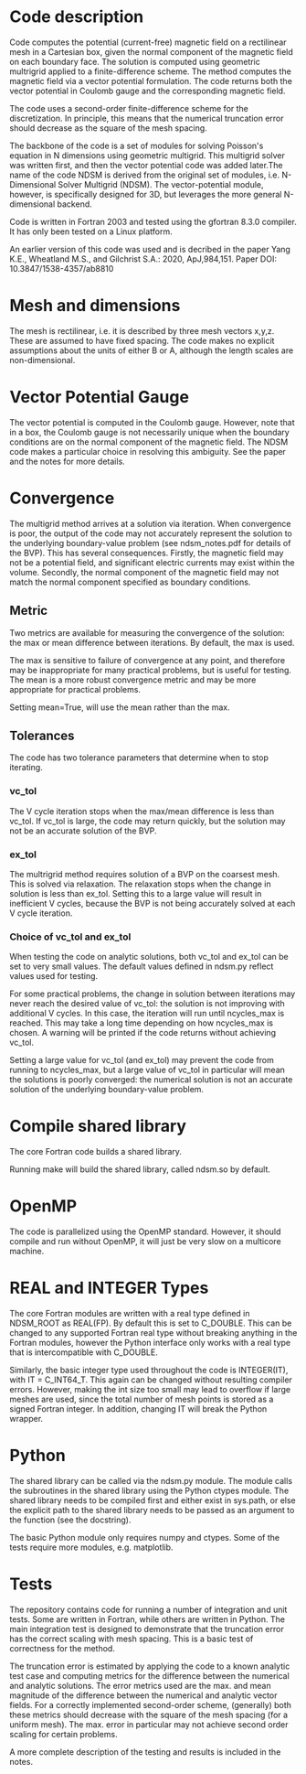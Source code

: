 # Code description

Code computes the potential (current-free) magnetic field on a rectilinear mesh in a Cartesian box, given
the normal component of the magnetic field on each boundary face. The solution is computed using geometric multrigrid applied
to a finite-difference scheme. The method computes the magnetic field via a vector potential formulation.  The code returns both the vector 
potential in Coulomb gauge and the corresponding magnetic field.

The code uses a second-order finite-difference scheme for the discretization. In principle, this 
means that the numerical truncation error should decrease as the square of the mesh spacing. 

The backbone of the code is a set of modules for solving Poisson's equation in N dimensions
using geometric multigrid. This multigrid solver was written first, and then the vector potential
code was added later.The name of the code NDSM is derived from the original set of modules, i.e.
N-Dimensional Solver Multigrid (NDSM). The vector-potential module, however, is specifically 
designed for 3D, but leverages the more general N-dimensional backend. 

Code is written in Fortran 2003 and tested using the gfortran 8.3.0 compiler. It has only been
tested on a Linux platform. 

An earlier version of this code was used and is decribed in the paper Yang K.E., Wheatland M.S., and Gilchrist S.A.: 2020, ApJ,984,151. 
Paper DOI: 10.3847/1538-4357/ab8810

# Mesh and dimensions

The mesh is rectilinear, i.e. it is described by three mesh vectors x,y,z. These are assumed
to have fixed spacing. The code makes no explicit assumptions about the units of either B or A, although the
length scales are non-dimensional. 

# Vector Potential Gauge 

The vector potential is computed in the Coulomb gauge. However, note that in a box,
the Coulomb gauge is not necessarily unique when the boundary conditions are on the normal component
of the magnetic field. The NDSM code makes a particular choice in resolving this ambiguity. See
the paper and the notes for more details. 

# Convergence 

The multigrid method arrives at a solution via iteration. 
When convergence is poor, the output of the code may not accurately represent the 
solution to the underlying boundary-value problem (see ndsm_notes.pdf for details of the BVP). 
This has several consequences. Firstly, the magnetic field may not be a potential field, and significant electric 
currents may exist within the volume. Secondly, the normal component of the magnetic 
field may not match the normal component specified as boundary conditions.

## Metric

Two metrics are available for measuring the convergence of the solution: 
the max or mean difference between iterations. By default, the max is used. 

The max is sensitive to failure of convergence at any point, and therefore may be inappropriate
for many practical problems, but is useful for testing. The mean is a 
more robust convergence metric and may be more appropriate for practical problems. 

Setting mean=True, will use the mean rather than the max. 

## Tolerances

The code has two tolerance parameters that determine when to stop
iterating. 

### vc\_tol

The V cycle iteration stops when the max/mean difference is less than
vc\_tol. If vc\_tol is large, the code may return quickly, but the solution
may not be an accurate solution of the BVP.

### ex\_tol

The multrigrid method requires solution of a BVP on the coarsest mesh. 
This is solved via relaxation. The relaxation stops when the change in 
solution is less than ex_tol. Setting this to a large value will
result in inefficient V cycles, because the BVP is not being accurately
solved at each V cycle iteration.

### Choice of vc\_tol and ex\_tol

When testing the code on analytic solutions, both vc\_tol and ex\_tol
can be set to very small values. The default values defined in ndsm.py 
reflect values used for testing.

For some practical problems, the change in solution between iterations
may never reach the desired value of vc_tol: the solution is not improving
with additional V cycles. In this case, the iteration
will run until ncycles\_max is reached. This may take a long time 
depending on how ncycles\_max is chosen. A warning will be printed 
if the code returns without achieving vc\_tol. 

Setting a large value for vc\_tol (and ex\_tol) may prevent the 
code from running to ncycles\_max, but a large value of vc\_tol
in particular will mean the solutions is poorly converged: the numerical
solution is not an accurate solution of the underlying boundary-value problem.


# Compile shared library

The core Fortran code builds a shared library. 

Running make will build the shared library, called ndsm.so by default.

# OpenMP

The code is parallelized using the OpenMP standard. However, it should compile and run without OpenMP,
it will just be very slow on a multicore machine. 

# REAL and INTEGER Types

The core Fortran modules are written with a real type defined in NDSM_ROOT as REAL(FP). By default
this is set to C_DOUBLE. This can be changed to any supported Fortran real type without
breaking anything in the Fortran modules, however the Python interface only works with a real type
that is intercompatible with C_DOUBLE. 

Similarly, the basic integer type used throughout the code is INTEGER(IT), with IT = C_INT64_T. 
This again can be changed without resulting compiler errors. However, making the int size too small
may lead to overflow if large meshes are used, since the total number of mesh points is stored as a signed
Fortran integer. In addition, changing IT will break the Python wrapper. 

# Python 

The shared library can be called via the ndsm.py module. The module calls the subroutines
in the shared library using the Python ctypes module. The shared library needs to be compiled
first and either exist in sys.path, or else the explicit path to the shared library needs to
be passed as an argument to the function (see the docstring). 

The basic Python module only requires numpy and ctypes. Some of the tests require more 
modules, e.g. matplotlib. 

# Tests 

The repository contains code for running a number of integration and unit tests. Some are 
written in Fortran, while others are written in Python. The main integration test is designed
to demonstrate that the truncation error has the correct scaling with mesh spacing. This is 
a basic test of correctness for the method. 

The truncation error is estimated by applying the code to a known analytic test case and computing metrics
for the difference between the numerical and analytic solutions. The error metrics used are the max. 
and mean magnitude of the difference between the numerical and analytic vector fields. For a correctly 
implemented second-order scheme, (generally) both these metrics should decrease with the square of the mesh spacing
(for a uniform mesh). The max. error in particular may not achieve second order scaling for certain problems. 

A more complete description of the testing and results is included in the notes. 




